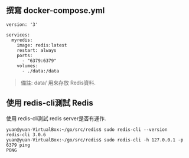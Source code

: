 ## 撰寫 docker-compose.yml
```shell
version: '3'

services:
  myredis:
    image: redis:latest
    restart: always
    ports:
      - "6379:6379"
    volumes:
      - ./data:/data
```
> 備註: data/ 用來存放 Redis資料.

## 使用 redis-cli測試 Redis
使用 redis-cli測試 redis server是否有運作.
```shell
yuan@yuan-VirtualBox:~/go/src/redis$ sudo redis-cli --version
redis-cli 3.0.6
yuan@yuan-VirtualBox:~/go/src/redis$ sudo redis-cli -h 127.0.0.1 -p 6379 ping
PONG
```